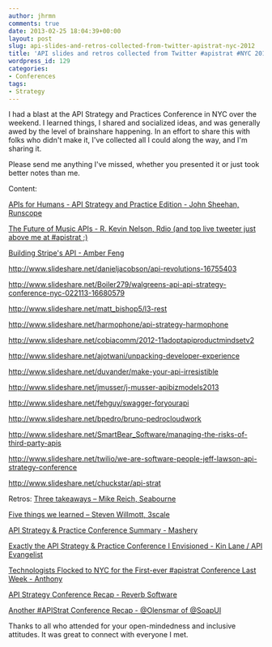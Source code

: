 ```yaml
---
author: jhrmn
comments: true
date: 2013-02-25 18:04:39+00:00
layout: post
slug: api-slides-and-retros-collected-from-twitter-apistrat-nyc-2012
title: 'API slides and retros collected from Twitter #apistrat #NYC 2013'
wordpress_id: 129
categories:
- Conferences
tags:
- Strategy
---
```


I had a blast at the API Strategy and Practices Conference in NYC over the weekend. I learned things, I shared and socialized ideas, and was generally awed by the level of brainshare happening. In an effort to share this with folks who didn't make it, I've collected all I could along the way, and I'm sharing it.

Please send me anything I've missed, whether you presented it or just took better notes than me.



Content:

[APIs for Humans - API Strategy and Practice Edition - John Sheehan, Runscope](https://speakerdeck.com/johnsheehan/apis-for-humans-api-strategy-and-practice-edition)

[The Future of Music APIs - R. Kevin Nelson, Rdio (and top live tweeter just above me at #apistrat ;)](http://rknla.github.com/rdio-projects/apistrat2013/index.html)

[Building Stripe's API - Amber Feng](http://amberonrails.com/building-stripes-api/)

http://www.slideshare.net/danieljacobson/api-revolutions-16755403

http://www.slideshare.net/Boiler279/walgreens-api-api-strategy-conference-nyc-022113-16680579

http://www.slideshare.net/matt_bishop5/l3-rest

http://www.slideshare.net/harmophone/api-strategy-harmophone

http://www.slideshare.net/cobiacomm/2012-11adoptapiproductmindsetv2

http://www.slideshare.net/ajotwani/unpacking-developer-experience

http://www.slideshare.net/duvander/make-your-api-irresistible

http://www.slideshare.net/jmusser/j-musser-apibizmodels2013

http://www.slideshare.net/fehguy/swagger-foryourapi

http://www.slideshare.net/bpedro/bruno-pedrocloudwork

http://www.slideshare.net/SmartBear_Software/managing-the-risks-of-third-party-apis

http://www.slideshare.net/twilio/we-are-software-people-jeff-lawson-api-strategy-conference

http://www.slideshare.net/chuckstar/api-strat



Retros:
[Three takeaways – Mike Reich, Seabourne](http://seabourneinc.com/2013/02/25/three-takeaways-from-the-api-strategy-and-practice-conference/)

[Five things we learned – Steven Willmott, 3scale](http://www.3scale.net/2013/02/five-things-we-learned-at-apistrat/)

[API Strategy & Practice Conference Summary - Mashery](http://blog.mashery.com/content/api-strategy-practice-conference-summary)

[Exactly the API Strategy & Practice Conference I Envisioned - Kin Lane / API Evangelist](http://www.apievangelist.com/2013/02/25/exactly-the-api-strategy-and-practice-conference-i-envisioned/)

[Technologists Flocked to NYC for the First-ever #apistrat Conference Last Week - Anthony](http://developer.pearson.com/blog/technologists-flocked-nyc-first-ever-apistrat-conference-last-week)

[API Strategy Conference Recap - Reverb Software](http://developers-blog.helloreverb.com/api-strategy-conference-recap/)

[Another #APIStrat Conference Recap - @Olensmar of @SoapUI](http://olensmar.blogspot.se/2013/03/another-apistrat-conference-recap.html)



Thanks to all who attended for your open-mindedness and inclusive attitudes. It was great to connect with everyone I met.
